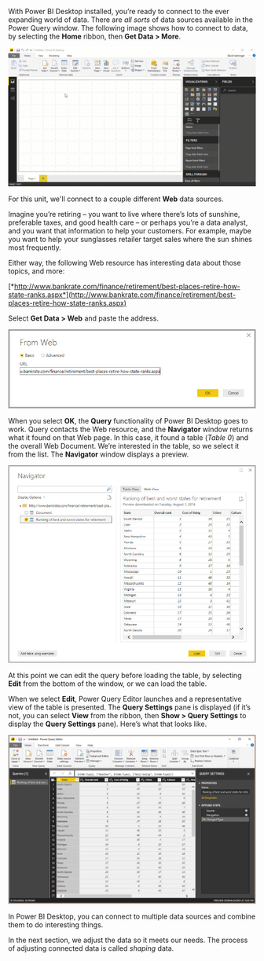 With Power BI Desktop installed, you’re ready to connect to the ever expanding world of data. There are *all sorts* of data sources available in the Power Query window. The following image shows how to connect to data, by selecting the **Home** ribbon, then **Get Data > More**.

![Get data](../media/TC-DesktopIntro.gif)

For this unit, we'll connect to a couple different **Web** data sources.

Imagine you’re retiring – you want to live where there’s lots of sunshine, preferable taxes, and good health care – or perhaps you’re a data analyst, and you want that information to help your customers. For example, maybe you want to help your sunglasses retailer target sales where the sun shines most frequently.

Either way, the following Web resource has interesting data about those topics, and more:

[*http://www.bankrate.com/finance/retirement/best-places-retire-how-state-ranks.aspx*](http://www.bankrate.com/finance/retirement/best-places-retire-how-state-ranks.aspx)

Select **Get Data > Web** and paste the address.

![Connect to Web data](../media/pbid-getdata_01.jpg)

When you select **OK**, the **Query** functionality of Power BI Desktop goes to work. Query contacts the Web resource, and the **Navigator** window returns what it found on that Web page. In this case, it found a table (*Table 0*) and the overall Web Document. We’re interested in the table, so we select it from the list. The **Navigator** window displays a preview.

![The Navigator window](../media/pbid-getdata_02.jpg)

At this point we can edit the query before loading the table, by selecting **Edit** from the bottom of the window, or we can load the table.

When we select **Edit**, Power Query Editor launches and a representative view of the table is presented. The **Query Settings** pane is displayed (if it’s not, you can select **View** from the ribbon, then **Show > Query Settings** to display the **Query Settings** pane). Here’s what that looks like.

![Power Query Editor window](../media/pbid-getdata_03.jpg)

In Power BI Desktop, you can connect to multiple data sources and combine them to do interesting things. 

In the next section, we adjust the data so it meets our needs. The process of adjusting connected data is called *shaping* data.